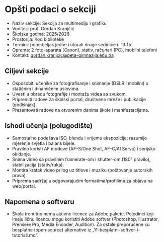 # Opšti podaci o sekciji

- Naziv sekcije: Sekcija za multimediju i grafiku
- Voditelj: prof. Gordan Kranjčić
- Školska godina: 2025/2026
- Prostorija: Kod biblioteke
- Termini: ponedjeljak jedne i utorak druge sedmice u 13:15
- Oprema: 2 foto-aparata (Canon), stativ, računari (PC), mobilni telefoni
- Kontakt: gordan.kranjcic@peta-gimnazija.edu.ba

## Ciljevi sekcije
- Osposobiti učenike za fotografisanje i snimanje (DSLR i mobilni) u statičnim i dinamičnim uslovima.
- Uvesti u obradu fotografije i montažu videa sa zvukom.
- Pripremiti radove za školski portal, društvene mreže i publikacije (godišnjak).
- Prezentovati radove na otvorenim danima škole i manifestacijama.

## Ishodi učenja (polugodište)
- Samostalno podešava ISO, blendu i vrijeme ekspozicije; razumije mjerenje svjetla i balans bijele.
- Pravilno koristi AF modove (AF-S/One Shot, AF-C/AI Servo) i serijsko okidanje.
- Snima video sa pravilnim framerate-om i shutter-om (180° pravilo), stabilizacija (stativ/ruka).
- Montira kratak video prilog uz titlove i muziku (poštovanje autorskih prava).
- Priprema sadržaj u odgovarajućim formatima/profilima za objavu na web/portal.

## Napomena o softveru
- Škola trenutno nema aktivne licence za Adobe pakete. Pojedinci koji imaju ličnu licencu mogu koristiti Adobe softver (Photoshop, Illustrator, Premiere Pro, Media Encoder, Audition). Za ostale preporučene su besplatne (open‑source) alternative iz „11-besplatni-softver-i-tutoriali.md“.